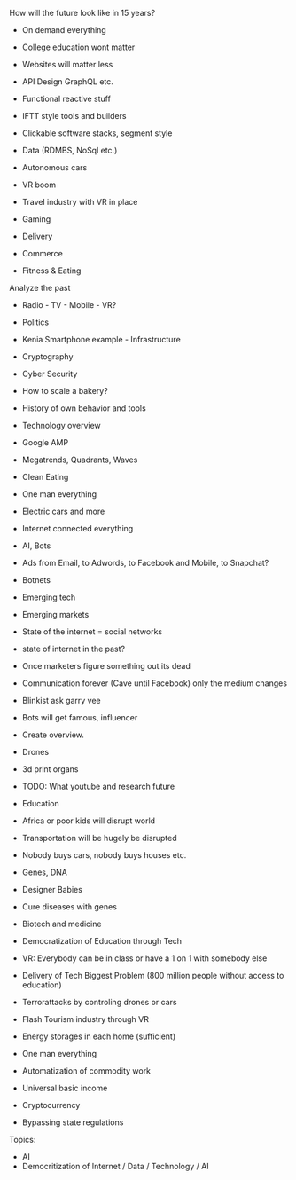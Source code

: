 How will the future look like in 15 years?

- On demand everything
- College education wont matter

- Websites will matter less
- API Design GraphQL etc.

- Functional reactive stuff
- IFTT style tools and builders

- Clickable software stacks, segment style
- Data (RDMBS, NoSql etc.)

- Autonomous cars
- VR boom

- Travel industry with VR in place
- Gaming

- Delivery
- Commerce

- Fitness & Eating

Analyze the past

- Radio - TV - Mobile - VR?

- Politics
- Kenia Smartphone example - Infrastructure

- Cryptography
- Cyber Security

- How to scale a bakery?
- History of own behavior and tools

- Technology overview
- Google AMP
- Megatrends, Quadrants, Waves

- Clean Eating
- One man everything
- Electric cars and more
- Internet connected everything
- AI, Bots
- Ads from Email, to Adwords, to Facebook and Mobile, to Snapchat?

- Botnets
- Emerging tech
- Emerging markets
- State of the internet = social networks
- state of internet in the past?
- Once marketers figure something out its dead
- Communication forever (Cave until Facebook) only the medium changes

- Blinkist ask garry vee
- Bots will get famous, influencer

- Create overview.
- Drones
- 3d print organs
- TODO: What youtube and research future
- Education
- Africa or poor kids will disrupt world
- Transportation will be hugely be disrupted
- Nobody buys cars, nobody buys houses etc.

- Genes, DNA
- Designer Babies
- Cure diseases with genes
- Biotech and medicine

- Democratization of Education through Tech
- VR: Everybody can be in class or have a 1 on 1 with somebody else
- Delivery of Tech Biggest Problem (800 million people without access to education)

- Terrorattacks by controling drones or cars

- Flash Tourism industry through VR
- Energy storages in each home (sufficient)

- One man everything
- Automatization of commodity work
- Universal basic income

- Cryptocurrency
- Bypassing state regulations

Topics:

- AI
- Democritization of Internet / Data / Technology / AI
